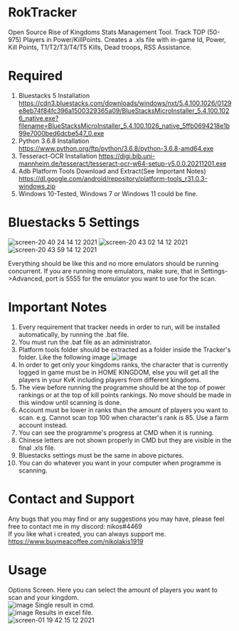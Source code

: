 # RokTracker
Open Source Rise of Kingdoms Stats Management Tool. Track TOP (50-975) Players in Power/KillPoints. Creates a .xls file with in-game Id, Power, Kill Points, T1/T2/T3/T4/T5 Kills, Dead troops, RSS Assistance.

# Required
1. Bluestacks 5 Installation
https://cdn3.bluestacks.com/downloads/windows/nxt/5.4.100.1026/0129e8eb74f84fc396a1500329365a09/BlueStacksMicroInstaller_5.4.100.1026_native.exe?filename=BlueStacksMicroInstaller_5.4.100.1026_native_5ffb0694218e1b99e7000bed6dcbe547_0.exe
2. Python 3.6.8 Installation https://www.python.org/ftp/python/3.6.8/python-3.6.8-amd64.exe
3. Tesseract-OCR Installation https://digi.bib.uni-mannheim.de/tesseract/tesseract-ocr-w64-setup-v5.0.0.20211201.exe
4. Adb Platform Tools Download and Extract(See Important Notes) https://dl.google.com/android/repository/platform-tools_r31.0.3-windows.zip
5. Windows 10-Tested, Windows 7 or Windows 11 could be fine.

# Bluestacks 5 Settings
![screen-20 40 24 14 12 2021](https://user-images.githubusercontent.com/96141261/146060069-d0c138e6-a083-4add-96a3-9b3d41f27420.png)
![screen-20 43 02 14 12 2021](https://user-images.githubusercontent.com/96141261/146060189-acc8cba8-5f06-4f1d-8cfe-d9aaf03344b8.png)
![screen-20 43 59 14 12 2021](https://user-images.githubusercontent.com/96141261/146060299-01dc3881-44a3-4a5f-97f8-b220bdda52d5.png)

Everything should be like this and no more emulators should be running concurrent. If you are running more emulators, make sure, that in Settings->Advanced, port is 5555 for the emulator you want to use for the scan.

# Important Notes
1. Every requirement that tracker needs in order to run, will be installed automatically, by running the .bat file.
2. You must run the .bat file as an administrator.
3. Platform tools folder should be extracted as a folder inside the Tracker's folder. Like the following image
![image](https://user-images.githubusercontent.com/96141261/146061510-8c39bc59-f8d2-4644-b005-3ce43d29a6cb.png)
4. In order to get only your kingdoms ranks, the character that is currently logged in game must be in HOME KINGDOM, else you will get all the players in your KvK including players from different kingdoms.
5. The view before running the programme should be at the top of power rankings or at the top of kill points rankings. No move should be made in this window until scanning is done.
6. Account must be lower in ranks than the amount of players you want to scan. e.g. Cannot scan top 100 when character's rank is 85. Use a farm account instead.
7. You can see the programme's progress at CMD when it is running.
8. Chinese letters are not shown properly in CMD but they are visible in the final .xls file.
9. Bluestacks settings must be the same in above pictures.
10. You can do whatever you want in your computer when programme is scanning.

# Contact and Support
Any bugs that you may find or any suggestions you may have, please feel free to contact me in my discord: nikos#4469\
If you like what i created, you can always support me. https://www.buymeacoffee.com/nikolakis1919

# Usage
Options Screen. Here you can select the amount of players you want to scan and your kingdom. \
![image](https://user-images.githubusercontent.com/96141261/146093510-da993c83-221f-4310-8d69-2d920b7ea66b.png)
Single result in cmd.\
![image](https://user-images.githubusercontent.com/96141261/146094135-9b869feb-722b-43cb-8623-f2cbfc7d0052.png)
Results in excel file.\
![screen-01 19 42 15 12 2021](https://user-images.githubusercontent.com/96141261/146095176-96dcacb2-9c3e-48c7-8b8f-ac2e91973901.png)



